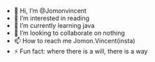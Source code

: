 - 👋 Hi, I’m @Jomonvincent
- 👀 I’m interested in reading
- 🌱 I’m currently learning java
- 💞️ I’m looking to collaborate on nothing
- 📫 How to reach me Jomon.Vincent(insta)
- ⚡ Fun fact: where there is a will, there is a way

<!---
Jomonvincent/Jomonvincent is a ✨ special ✨ repository because its `README.md` (this file) appears on your GitHub profile.
You can click the Preview link to take a look at your changes.
--->
